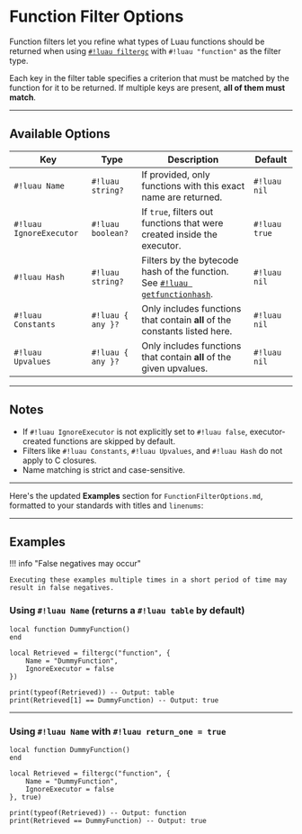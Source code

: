 # Function Filter Options

Function filters let you refine what types of Luau functions should be returned when using [`#!luau filtergc`](./README.md) with `#!luau "function"` as the filter type.

Each key in the filter table specifies a criterion that must be matched by the function for it to be returned. If multiple keys are present, **all of them must match**.

---

## Available Options

| Key                 | Type             | Description                                                                                          | Default |
|----------------------|------------------|------------------------------------------------------------------------------------------------------|---------|
| `#!luau Name`          | `#!luau string?`    | If provided, only functions with this exact name are returned.                                       | `#!luau nil`   |
| `#!luau IgnoreExecutor`| `#!luau boolean?`  | If `true`, filters out functions that were created inside the executor.                              | `#!luau true`  |
| `#!luau Hash`          | `#!luau string?`    | Filters by the bytecode hash of the function. See [`#!luau getfunctionhash`](../../Closures/getfunctionhash.md). | `#!luau nil`   |
| `#!luau Constants`     | `#!luau { any }?`   | Only includes functions that contain **all** of the constants listed here.                           | `#!luau nil`   |
| `#!luau Upvalues`      | `#!luau { any }?`   | Only includes functions that contain **all** of the given upvalues.                                  | `#!luau nil`   |

---

## Notes

- If `#!luau IgnoreExecutor` is not explicitly set to `#!luau false`, executor-created functions are skipped by default.
- Filters like `#!luau Constants`, `#!luau Upvalues`, and `#!luau Hash` do not apply to C closures.
- Name matching is strict and case-sensitive.

---

Here's the updated **Examples** section for `FunctionFilterOptions.md`, formatted to your standards with titles and `linenums`:

---

## Examples

!!! info "False negatives may occur"

    Executing these examples multiple times in a short period of time may result in false negatives.

### Using `#!luau Name` (returns a `#!luau table` by default)

```luau title="Matching a function by name" linenums="1"
local function DummyFunction() 
end

local Retrieved = filtergc("function", {
    Name = "DummyFunction", 
    IgnoreExecutor = false
})

print(typeof(Retrieved)) -- Output: table
print(Retrieved[1] == DummyFunction) -- Output: true
```

---

### Using `#!luau Name` with `#!luau return_one = true`

```luau title="Single match using return_one" linenums="1"
local function DummyFunction() 
end

local Retrieved = filtergc("function", {
    Name = "DummyFunction", 
    IgnoreExecutor = false
}, true)

print(typeof(Retrieved)) -- Output: function
print(Retrieved == DummyFunction) -- Output: true
```
